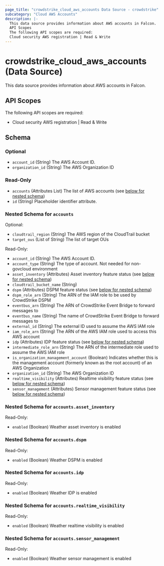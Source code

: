 ```yaml
---
page_title: "crowdstrike_cloud_aws_accounts Data Source - crowdstrike"
subcategory: "Cloud AWS Accounts"
description: |-
  This data source provides information about AWS accounts in Falcon.
  API Scopes
  The following API scopes are required:
  Cloud security AWS registration | Read & Write
---
```


# crowdstrike_cloud_aws_accounts (Data Source)

This data source provides information about AWS accounts in Falcon.

## API Scopes

The following API scopes are required:

- Cloud security AWS registration | Read & Write




<!-- schema generated by tfplugindocs -->
## Schema

### Optional

- `account_id` (String) The AWS Account ID.
- `organization_id` (String) The AWS Organization ID

### Read-Only

- `accounts` (Attributes List) The list of AWS accounts (see [below for nested schema](#nestedatt--accounts))
- `id` (String) Placeholder identifier attribute.

<a id="nestedatt--accounts"></a>
### Nested Schema for `accounts`

Optional:

- `cloudtrail_region` (String) The AWS region of the CloudTrail bucket
- `target_ous` (List of String) The list of target OUs

Read-Only:

- `account_id` (String) The AWS Account ID.
- `account_type` (String) The type of account. Not needed for non-govcloud environment
- `asset_inventory` (Attributes) Asset inventory feature status (see [below for nested schema](#nestedatt--accounts--asset_inventory))
- `cloudtrail_bucket_name` (String)
- `dspm` (Attributes) DSPM feature status (see [below for nested schema](#nestedatt--accounts--dspm))
- `dspm_role_arn` (String) The ARN of the IAM role to be used by CrowdStrike DSPM
- `eventbus_arn` (String) The ARN of CrowdStrike Event Bridge to forward messages to
- `eventbus_name` (String) The name of CrowdStrike Event Bridge to forward messages to
- `external_id` (String) The external ID used to assume the AWS IAM role
- `iam_role_arn` (String) The ARN of the AWS IAM role used to access this AWS account
- `idp` (Attributes) IDP feature status (see [below for nested schema](#nestedatt--accounts--idp))
- `intermediate_role_arn` (String) The ARN of the intermediate role used to assume the AWS IAM role
- `is_organization_management_account` (Boolean) Indicates whether this is the management account (formerly known as the root account) of an AWS Organization
- `organization_id` (String) The AWS Organization ID
- `realtime_visibility` (Attributes) Realtime visibility feature status (see [below for nested schema](#nestedatt--accounts--realtime_visibility))
- `sensor_management` (Attributes) Sensor management feature status (see [below for nested schema](#nestedatt--accounts--sensor_management))

<a id="nestedatt--accounts--asset_inventory"></a>
### Nested Schema for `accounts.asset_inventory`

Read-Only:

- `enabled` (Boolean) Weather asset inventory is enabled


<a id="nestedatt--accounts--dspm"></a>
### Nested Schema for `accounts.dspm`

Read-Only:

- `enabled` (Boolean) Weather DSPM is enabled


<a id="nestedatt--accounts--idp"></a>
### Nested Schema for `accounts.idp`

Read-Only:

- `enabled` (Boolean) Weather IDP is enabled


<a id="nestedatt--accounts--realtime_visibility"></a>
### Nested Schema for `accounts.realtime_visibility`

Read-Only:

- `enabled` (Boolean) Weather realtime visibility is enabled


<a id="nestedatt--accounts--sensor_management"></a>
### Nested Schema for `accounts.sensor_management`

Read-Only:

- `enabled` (Boolean) Weather sensor management is enabled

